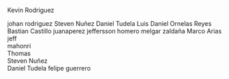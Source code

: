 <!-- Profesores -->

<!-- Profesores -->

Kevin Rodriguez

<!-- alumnos -->
johan rodriguez
Steven Nuñez
Daniel Tudela
Luis Daniel Ornelas Reyes
Bastian Castillo
juanaperez
jeffersson homero melgar zaldaña
Marco Arias
jeff  
mahonri  
Thomas  
Steven Nuñez  
Daniel Tudela
felipe guerrero
